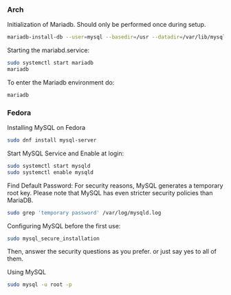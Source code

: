 ### Arch
Initialization of Mariadb. Should only be performed once during setup.
```bash
mariadb-install-db --user=mysql --basedir=/usr --datadir=/var/lib/mysql
```

Starting the mariabd.service:
```bash
sudo systemctl start mariadb
mariadb
```

To enter the Mariadb environment do:
```bash 
mariadb
``` 

### Fedora
Installing MySQL on Fedora
```bash 
sudo dnf install mysql-server
```

Start MySQL Service and Enable at login:
```bash 
sudo systemctl start mysqld
sudo systemctl enable mysqld
```

Find Default Password: For security reasons, MySQL generates a temporary root key. Please note that MySQL has even stricter security policies than MariaDB.
```bash 
sudo grep 'temporary password' /var/log/mysqld.log
```

Configuring MySQL before the first use:
```bash 
sudo mysql_secure_installation
```
Then, answer the security questions as you prefer. or just say yes to all of them.

Using MySQL
```bash 
sudo mysql -u root -p
```
